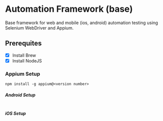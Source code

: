 # Automation Framework (base)

Base framework for web and mobile (ios, android) automation testing using Selenium WebDriver and Appium.

## Prerequites
- [X] Install Brew
- [X] Install NodeJS

### Appium Setup
```
npm install -g appium@<version number>
```

##### Android Setup
```

```

##### iOS Setup
```

```

